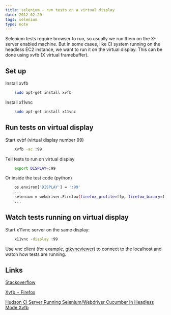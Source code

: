 ```yaml
---
title: selenium - run tests on a virtual display
date: 2012-02-20
tags: selenium
type: note
---
```


Selenium tests require browser to run, so usually we run them on the X-server enabled machine.
But in some cases, like CI system running on the headless EC2 instance, we want to run it on the virtual display.
This can be done using xvfb (X virtual framebuffer).

<!-- more -->
Set up
-------

Install xvfb

```bash
    sudo apt-get install xvfb
```

Install x11vnc

```bash
    sudo apt-get install x11vnc
```

Run tests on virtual display
----------------------------

Start xvbf (virtual display number 99)

```bash
    Xvfb -ac :99
```

Tell tests to run on virtual display

```bash
    export DISPLAY=:99
```

Or inside the test code (python)

```bash
    os.environ['DISPLAY'] = ':99'
    ...
    selenium = webdriver.Firefox(firefox_profile=ffp, firefox_binary=ffb)
    ...
```

Watch tests running on virtual display
--------------------------------------

Start x11vnc server on the same display:

```bash
    x11vnc -display :99
```

Use vnc client (for example, [gtkvncviewer](https://launchpad.net/gtkvncviewer)) to connect to the localhost and watch how tests are running.

Links
-----------------
[Stackoverflow](http://serverfault.com/questions/273095/connect-to-xvfb-remote-to-fix-firefox-headless-crash)

[Xvfb + Firefox](http://www.semicomplete.com/blog/geekery/xvfb-firefox.html)

[Hudson Ci Server Running Selenium/Webdriver Cucumber In Headless Mode Xvfb](http://markgandolfo.com/?p=47)



